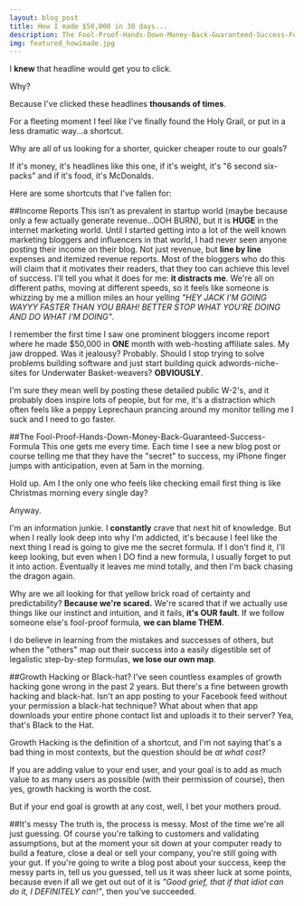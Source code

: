 ```yaml
---
layout: blog_post
title: How I made $50,000 in 30 days...
description: The Fool-Proof-Hands-Down-Money-Back-Guaranteed-Success-Formula bank accounts...
img: featured_howimade.jpg
---
```


I **knew** that headline would get you to click.

Why?

Because I've clicked these headlines **thousands of times**.

For a fleeting moment I feel like I've finally found the Holy Grail, or put in a less dramatic way...a shortcut.

Why are all of us looking for a shorter, quicker cheaper route to our goals?

If it's money, it's headlines like this one, if it's weight, it's "6 second six-packs" and if it's food, it's McDonalds.

Here are some shortcuts that I've fallen for:


##Income Reports
This isn't as prevalent in startup world (maybe because only a few actually generate revenue...OOH BURN), but it is **HUGE** in the internet marketing world. Until I started getting into a lot of the well known marketing bloggers and influencers in that world, I had never seen anyone posting their income on their blog. Not just revenue, but **line by line** expenses and itemized revenue reports. Most of the bloggers who do this will claim that it motivates their readers, that they too can achieve this level of success. I'll tell you what it does for me: **it distracts me**. We're all on different paths, moving at different speeds, so it feels like someone is whizzing by me a million miles an hour yelling *"HEY JACK I'M GOING WAYYY FASTER THAN YOU BRAH! BETTER STOP WHAT YOU'RE DOING AND DO WHAT I'M DOING"*. 

I remember the first time I saw one prominent bloggers income report where he made $50,000 in **ONE** month with web-hosting affiliate sales. My jaw dropped. Was it jealousy? Probably. Should I stop trying to solve problems building software and just start building quick adwords-niche-sites for Underwater Basket-weavers? **OBVIOUSLY**. 

I'm sure they mean well by posting these detailed public W-2's, and it probably does inspire lots of people, but for me, it's a distraction which often feels like a peppy Leprechaun prancing around my monitor telling me I suck and I need to go faster.





##The Fool-Proof-Hands-Down-Money-Back-Guaranteed-Success-Formula
This one gets me every time. Each time I see a new blog post or course telling me that they have the "secret" to success, my iPhone finger jumps with anticipation, even at 5am in the morning. 

Hold up. Am I the only one who feels like checking email first thing is like Christmas morning every single day?

Anyway.

I'm an information junkie. I **constantly** crave that next hit of knowledge. But when I really look deep into why I'm addicted, it's because I feel like the next thing I read is going to give me the secret formula. If I don't find it, I'll keep looking, but even when I DO find a new formula, I usually forget to put it into action. Eventually it leaves me mind totally, and then I'm back chasing the dragon again.

Why are we all looking for that yellow brick road of certainty and predictability? **Because we're scared.** We're scared that if we actually use things like our instinct and intuition, and it fails, **it's OUR fault**. If we follow someone else's fool-proof formula, **we can blame THEM**.

I do believe in learning from the mistakes and successes of others, but when the "others" map out their success into a easily digestible set of legalistic step-by-step formulas, **we lose our own map**.



##Growth Hacking or Black-hat?
I've seen countless examples of growth hacking gone wrong in the past 2 years. But there's a fine between growth hacking and black-hat. Isn't an app posting to your Facebook feed without your permission a black-hat technique? What about when that app downloads your entire phone contact list and uploads it to their server? Yea, that's Black to the Hat.

Growth Hacking is the definition of a shortcut, and I'm not saying that's a bad thing in most contexts, but the question should be *at what cost?*

If you are adding value to your end user, and your goal is to add as much value to as many users as possible (with their permission of course), then yes, growth hacking is worth the cost.

But if your end goal is growth at any cost, well, I bet your mothers proud.  



##It's messy
The truth is, the process is messy. Most of the time we're all just guessing. Of course you're talking to customers and validating assumptions, but at the moment your sit down at your computer ready to build a feature, close a deal or sell your company, you're still going with your gut. If you're going to write a blog post about your success, keep the messy parts in, tell us you guessed, tell us it was sheer luck at some points, because even if all we get out out of it is *"Good grief, that if that idiot can do it, I DEFINITELY can!"*, then you've succeeded.




























 









